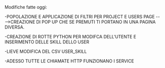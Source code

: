 Modifiche fatte oggi:

-POPOLAZIONE E APPLICAZIONE DI FILTRI PER PROJECT E USERS PAGE
  ---->CREAZIONE DI POP UP CHE SE PREMUTI TI PORTANO IN UNA PAGINA DIVERSA.
  
-CREAZIONE DI ROTTE PYTHON PER MODIFCA DELL'UTENTE E INSERIMENTO DELLE SKILL DELLO USER

-LIEVE MODIFICA DEL CSV USER_SKILL

-ADESSO TUTTE LE CHIAMATE HTTP FUNZIONANO I SERVICE
